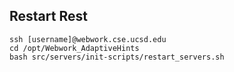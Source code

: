 ## Restart Rest ##
```
ssh [username]@webwork.cse.ucsd.edu
cd /opt/Webwork_AdaptiveHints
bash src/servers/init-scripts/restart_servers.sh
```
